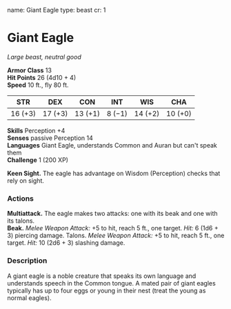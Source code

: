 name: Giant Eagle
type: beast
cr: 1

# Giant Eagle 
_Large beast, neutral good_

**Armor Class** 13    
**Hit Points** 26 (4d10 + 4)    
**Speed** 10 ft., fly 80 ft.

| STR     | DEX     | CON     | INT     | WIS     | CHA     |
|---------|---------|---------|---------|---------|---------|
| 16 (+3) | 17 (+3) | 13 (+1) | 8 (−1)  | 14 (+2) | 10 (+0) |   

**Skills** Perception +4    
**Senses** passive Perception 14    
**Languages** Giant Eagle, understands Common and Auran but can't speak them    
**Challenge** 1 (200 XP) 

**Keen Sight.** The eagle has advantage on Wisdom (Perception) checks that rely on sight. 

### Actions 
**Multiattack.** The eagle makes two attacks: one with its beak and one with its talons.    
**Beak.** _Melee Weapon Attack:_ +5 to hit, reach 5 ft., one target. _Hit:_ 6 (1d6 + 3) piercing damage. Talons. _Melee Weapon Attack:_ +5 to hit, reach 5 ft., one target. _Hit:_ 10 (2d6 + 3) slashing damage. 

### Description
A giant eagle is a noble creature that speaks its own language and understands speech in the Common tongue. A mated pair of giant eagles typically has up to four eggs or young in their nest (treat the young as normal eagles). 
